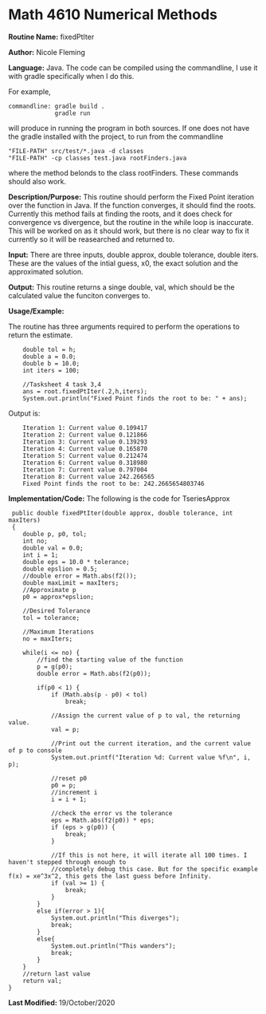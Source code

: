 # Math 4610 Numerical Methods

**Routine Name:**           fixedPtIter

**Author:** Nicole Fleming

**Language:** Java. The code can be compiled using the commandline, I use it with gradle specifically when I do this.

For example,

    commandline: gradle build .
                 gradle run

will produce in running the program in both sources. If one does not have the gradle installed with the project, to run from the commandline

    "FILE-PATH" src/test/*.java -d classes
    "FILE-PATH" -cp classes test.java rootFinders.java
    
where the method belonds to the class rootFinders. These commands should also work.

**Description/Purpose:** This routine should perform the Fixed Point iteration over the function in Java. If the function converges, it should find the roots. 
Currently this method fails at finding the roots, and it does check for convergence vs divergence, but the routine in the while loop is inaccurate. This will be 
worked on as it should work, but there is no clear way to fix it currently so it will be reasearched and returned to.

**Input:** There are three inputs, double approx, double tolerance, double iters. These are the values of the intial guess, x0, the exact solution and the approximated solution.
 

**Output:** This routine returns a singe double, val, which should be the calculated value the funciton converges to. 

**Usage/Example:**

The routine has three arguments required to perform the operations to return the estimate. 

        double tol = h;
        double a = 0.0;
        double b = 10.0;
        int iters = 100;
        
        //Tasksheet 4 task 3,4
        ans = root.fixedPtIter(.2,h,iters);
        System.out.println("Fixed Point finds the root to be: " + ans);

Output is:
     
        Iteration 1: Current value 0.109417
        Iteration 2: Current value 0.121866
        Iteration 3: Current value 0.139293
        Iteration 4: Current value 0.165870
        Iteration 5: Current value 0.212474
        Iteration 6: Current value 0.318980
        Iteration 7: Current value 0.797004
        Iteration 8: Current value 242.266565
        Fixed Point finds the root to be: 242.2665654803746



**Implementation/Code:** The following is the code for TseriesApprox

     public double fixedPtIter(double approx, double tolerance, int maxIters) 
     {
        double p, p0, tol;
        int no;
        double val = 0.0;
        int i = 1;
        double eps = 10.0 * tolerance;
        double epslion = 0.5;
        //double error = Math.abs(f2());
        double maxLimit = maxIters;
        //Approximate p
        p0 = approx*epslion;

        //Desired Tolerance
        tol = tolerance;

        //Maximum Iterations
        no = maxIters;

        while(i <= no) {
            //find the starting value of the function
            p = g(p0);
            double error = Math.abs(f2(p0));

            if(p0 < 1) {
                if (Math.abs(p - p0) < tol)
                    break;

                //Assign the current value of p to val, the returning value.
                val = p;

                //Print out the current iteration, and the current value of p to console
                System.out.printf("Iteration %d: Current value %f\n", i, p);

                //reset p0
                p0 = p;
                //increment i
                i = i + 1;

                //check the error vs the tolerance
                eps = Math.abs(f2(p0)) * eps;
                if (eps > g(p0)) {
                    break;
                }

                //If this is not here, it will iterate all 100 times. I haven't stepped through enough to
                //completely debug this case. But for the specific example f(x) = xe^3x^2, this gets the last guess before Infinity.
                if (val >= 1) {
                    break;
                }
            }
            else if(error > 1){
                System.out.println("This diverges");
                break;
            }
            else{
                System.out.println("This wanders");
                break;
            }
        }
        //return last value
        return val;
    }
    
**Last Modified:** 19/October/2020
